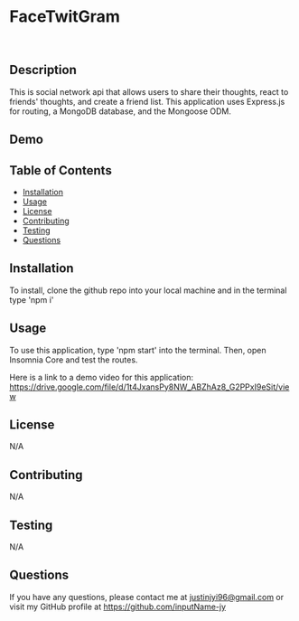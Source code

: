 # FaceTwitGram
  <br>
  
  ## Description
  This is social network api that allows users to share their thoughts, react to friends' thoughts, and create a friend list. This application uses Express.js for routing, a MongoDB database, and the Mongoose ODM.

  ## Demo

  ## Table of Contents
  - [Installation](#installation)
  - [Usage](#usage)
  - [License](#license)
  - [Contributing](#contributing)
  - [Testing](#testing)
  - [Questions](#questions)

  ## Installation
  To install, clone the github repo into your local machine and in the terminal type 'npm i'

  ## Usage
  To use this application, type 'npm start' into the terminal. Then, open Insomnia Core and test the routes.

  Here is a link to a demo video for this application:
  https://drive.google.com/file/d/1t4JxansPy8NW_ABZhAz8_G2PPxI9eSit/view
  

  ## License
  N/A

  ## Contributing
  N/A

  ## Testing
  N/A

  ## Questions
  If you have any questions, please contact me at [justinjyi96@gmail.com](mailto:justinjyi96@gmail.com)
  or visit my GitHub profile at https://github.com/inputName-jy

